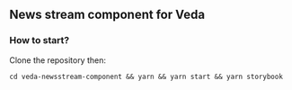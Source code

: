## News stream component for Veda

### How to start?

Clone the repository then: 

`cd veda-newsstream-component && yarn && yarn start && yarn storybook`






